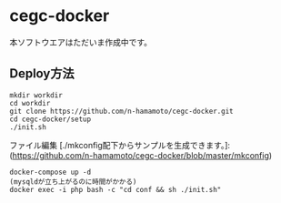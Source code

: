 # cegc-docker
本ソフトウエアはただいま作成中です。

## Deploy方法
```
mkdir workdir
cd workdir
git clone https://github.com/n-hamamoto/cegc-docker.git
cd cegc-docker/setup
./init.sh
```
ファイル編集
[./mkconfig配下からサンプルを生成できます。]:(https://github.com/n-hamamoto/cegc-docker/blob/master/mkconfig)
```
docker-compose up -d
(mysqldが立ち上がるのに時間がかかる)
docker exec -i php bash -c "cd conf && sh ./init.sh"
```

